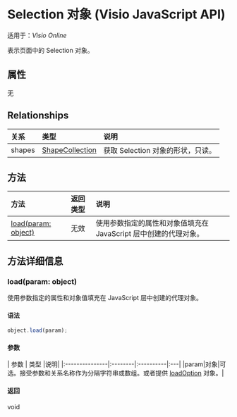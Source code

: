 # <a name="selection-object-javascript-api-for-visio"></a>Selection 对象 (Visio JavaScript API)

适用于：_Visio Online_

表示页面中的 Selection 对象。

## <a name="properties"></a>属性

无

## <a name="relationships"></a>Relationships
| 关系 | 类型    |说明|
|:---------------|:--------|:----------|
|shapes|[ShapeCollection](shapecollection.md)|获取 Selection 对象的形状，只读。|

## <a name="methods"></a>方法

| 方法           | 返回类型    |说明|
|:---------------|:--------|:----------|
|[load(param: object)](#loadparam-object)|无效|使用参数指定的属性和对象值填充在 JavaScript 层中创建的代理对象。|

## <a name="method-details"></a>方法详细信息


### <a name="loadparam-object"></a>load(param: object)
使用参数指定的属性和对象值填充在 JavaScript 层中创建的代理对象。

#### <a name="syntax"></a>语法
```js
object.load(param);
```

#### <a name="parameters"></a>参数
| 参数       | 类型    |说明|
|:---------------|:--------|:----------|:---|
|param|对象|可选。接受参数和关系名称作为分隔字符串或数组。或者提供 [loadOption](loadoption.md) 对象。|

#### <a name="returns"></a>返回
void
